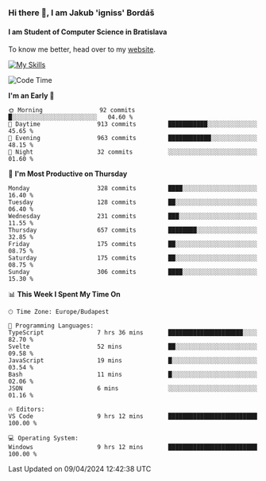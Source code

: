 ### Hi there 👋, I am Jakub 'igniss' Bordáš

#### I am Student of Computer Science in Bratislava
To know me better, head over to my [website](https://bordas.sk).

[![My Skills](https://skillicons.dev/icons?i=js,html,css,figma,svelte,java,kotlin,python,postgresql,typescript,nest,nodejs)](https://bordas.sk)


<!--START_SECTION:waka-->
![Code Time](http://img.shields.io/badge/Code%20Time-1%2C463%20hrs-blue)

**I'm an Early 🐤** 

```text
🌞 Morning                92 commits          █░░░░░░░░░░░░░░░░░░░░░░░░   04.60 % 
🌆 Daytime                913 commits         ███████████░░░░░░░░░░░░░░   45.65 % 
🌃 Evening                963 commits         ████████████░░░░░░░░░░░░░   48.15 % 
🌙 Night                  32 commits          ░░░░░░░░░░░░░░░░░░░░░░░░░   01.60 % 
```
📅 **I'm Most Productive on Thursday** 

```text
Monday                   328 commits         ████░░░░░░░░░░░░░░░░░░░░░   16.40 % 
Tuesday                  128 commits         ██░░░░░░░░░░░░░░░░░░░░░░░   06.40 % 
Wednesday                231 commits         ███░░░░░░░░░░░░░░░░░░░░░░   11.55 % 
Thursday                 657 commits         ████████░░░░░░░░░░░░░░░░░   32.85 % 
Friday                   175 commits         ██░░░░░░░░░░░░░░░░░░░░░░░   08.75 % 
Saturday                 175 commits         ██░░░░░░░░░░░░░░░░░░░░░░░   08.75 % 
Sunday                   306 commits         ████░░░░░░░░░░░░░░░░░░░░░   15.30 % 
```


📊 **This Week I Spent My Time On** 

```text
🕑︎ Time Zone: Europe/Budapest

💬 Programming Languages: 
TypeScript               7 hrs 36 mins       █████████████████████░░░░   82.70 % 
Svelte                   52 mins             ██░░░░░░░░░░░░░░░░░░░░░░░   09.58 % 
JavaScript               19 mins             █░░░░░░░░░░░░░░░░░░░░░░░░   03.54 % 
Bash                     11 mins             █░░░░░░░░░░░░░░░░░░░░░░░░   02.06 % 
JSON                     6 mins              ░░░░░░░░░░░░░░░░░░░░░░░░░   01.16 % 

🔥 Editors: 
VS Code                  9 hrs 12 mins       █████████████████████████   100.00 % 

💻 Operating System: 
Windows                  9 hrs 12 mins       █████████████████████████   100.00 % 
```


 Last Updated on 09/04/2024 12:42:38 UTC
<!--END_SECTION:waka-->
